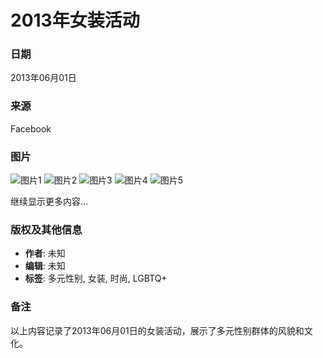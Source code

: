 # 2013年女装活动

### 日期
2013年06月01日

### 来源
Facebook

### 图片
![图片1](https://scontent-sjc3-1.xx.fbcdn.net/v/t39.30808-6/460358565_3348229355312932_6116920351548935203_n.jpg?_nc_cat=105&ccb=1-7&_nc_sid=cf85f3&_nc_ohc=s-cqixDvvKgQ7kNvgFPurA9&_nc_zt=23&_nc_ht=scontent-sjc3-1.xx&_nc_gid=AG41xsVb3pHAlcDBXtNn94b&oh=00_AYBQyAs8fvq9NjNXR4UMO1XZJEzEX_yGO90wgttwIIykbw&oe=678C12C0)
![图片2](https://scontent-sjc3-1.xx.fbcdn.net/v/t39.30808-6/460498923_3348229451979589_5724464908491747903_n.jpg?_nc_cat=100&ccb=1-7&_nc_sid=cf85f3&_nc_ohc=LvuL3aOwMjwQ7kNvgE3BYmD&_nc_zt=23&_nc_ht=scontent-sjc3-1.xx&_nc_gid=AG41xsVb3pHAlcDBXtNn94b&oh=00_AYAiGsw3y2zN6VH0tqFxe4RAA9PL-54uEmn2al6jyLNNsg&oe=678BE46D)
![图片3](https://scontent-sjc3-1.xx.fbcdn.net/v/t39.30808-6/460546375_3348229595312908_4489104262902558582_n.jpg?_nc_cat=108&ccb=1-7&_nc_sid=cf85f3&_nc_ohc=idwsczfKuRIQ7kNvgHS6qGX&_nc_zt=23&_nc_ht=scontent-sjc3-1.xx&_nc_gid=AG41xsVb3pHAlcDBXtNn94b&oh=00_AYCAFBv1o-nN0bJc2FKzfC8hbWBGTwPy9kVSWgCo-bMDlQ&oe=678C0758)
![图片4](https://scontent-sjc3-1.xx.fbcdn.net/v/t39.30808-6/460524982_3348229588646242_7006823623652875663_n.jpg?_nc_cat=107&ccb=1-7&_nc_sid=cf85f3&_nc_ohc=2iPASJXXivEQ7kNvgGwJD5y&_nc_zt=23&_nc_ht=scontent-sjc3-1.xx&_nc_gid=AG41xsVb3pHAlcDBXtNn94b&oh=00_AYBoma9nRt1a73tB9N7V-0J0sY97RKyWbPyNn79pdriGTQ&oe=678BE521)
![图片5](https://scontent-sjc3-1.xx.fbcdn.net/v/t39.30808-6/460357879_3348229701979564_8618310006049515045_n.jpg?_nc_cat=104&ccb=1-7&_nc_sid=cf85f3&_nc_ohc=g-VglAtqe9QQ7kNvgErjXHU&_nc_zt=23&_nc_ht=scontent-sjc3-1.xx&_nc_gid=AG41xsVb3pHAlcDBXtNn94b&oh=00_AYC1DTlup4FzwhoUwK9FvxZCho-nxQgEUClJKDxFR1IpXA&oe=678BF3AA)

继续显示更多内容...

### 版权及其他信息
- **作者**: 未知
- **编辑**: 未知
- **标签**: 多元性别, 女装, 时尚, LGBTQ+

### 备注
以上内容记录了2013年06月01日的女装活动，展示了多元性别群体的风貌和文化。
<!-- tcd_original_link https://m.facebook.com/media/set/?set=ms.c.eJxFk9eNBDEMQzs6KFip%7E%3B8YOQ5nezwfKVLTNqYgan%7E%3BEM%7E_zNwq2SKaz1eXcgBPkmucsspxo9D915OC%7E_g%7E_l12XnXy%7E_fJbn8fc%7E_5vplIF9UkhvxR8ibXxifsky%7E%3BWr%7E_gXrkcj7%7E%3B4btZbA3%7E_99ZY69NDLUstF3eD3iz%7E_r3%7E%3BrqrL9e%7E%3Bwr5%7E%3BPU81tWdvPmU%7E_Qp%7E_NfTb%7E_g%7E%3Brr62%7E%3BWH%7E%3Bt%7E%3BI%7E%3B%7E%3BGHrRb2T5kAec169lde6jNb96pY3c0Ln%7E%3BVtzPUeqmy7fe9o03xh%7E%3B0L9GPv3gfJWNf3kXe%7E%3Bji%7E%3BTvTn%7E_Rh6zuNYnfkS%7E_xS7%7E_%7E_m91%7E_S9ds8y%7E_%7E_%7E%3Btl%7E%3B2MYt6uQZ5l6iaSMVNNxj7z3H3OwTzT7jzH%7E_3tv89PxnvOYg%7E%3B6M%7E_5zE%7E%3B4kZ8ur5dNxHyp331PoZ9Qmw%7E_GO89yT76ttfyt4z7z9F69O7lYx9xt1%7E%3BisnGUzf4ddEvDPziY%7E%3BsR%7E_sdAd3LCT0v%7E%3BAaGZ85E%7E-.bps.a.294755747326990&type=1 -->
